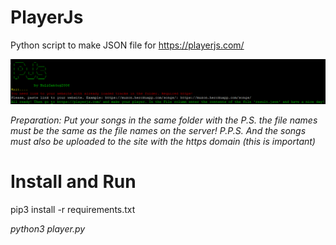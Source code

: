 # PlayerJs
Python script to make JSON file for https://playerjs.com/

![Image alt](https://github.com/XuliGan4eg2006/PlayerJs/raw/master/image.png)

_Preparation:
Put your songs in the same folder with the P.S. the file names must be the same as the file names on the server! P.P.S. And the songs must also be uploaded to the site with the https domain (this is important)_
# Install and Run 
pip3 install -r requirements.txt

_python3 player.py_

